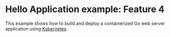 # Hello Application example: Feature 4

This example shows how to build and deploy a containerized Go web server
application using [Kubernetes](https://kubernetes.io).
